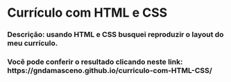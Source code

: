 # <h1> Currículo com HTML e CSS </h1>

<h3> Descrição: usando HTML e CSS busquei reproduzir o layout do meu currículo.</h3>
<h3> Você pode conferir o resultado clicando neste link: https://gndamasceno.github.io/curriculo-com-HTML-CSS/</h3>